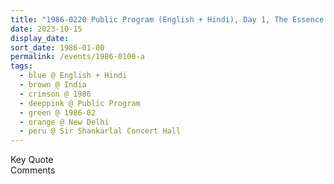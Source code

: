 ```yaml
---
title: "1986-0220 Public Program (English + Hindi), Day 1, The Essence of Gītā, Sir Shankarlal Concert Hall, Modern School, Bara Khamba Road, New Delhi, India"
date: 2023-10-15
display_date: 
sort_date: 1986-01-00
permalink: /events/1986-0100-a
tags:
  - blue @ English + Hindi
  - brown @ India
  - crimson @ 1986
  - deeppink @ Public Program
  - green @ 1986-02
  - orange @ New Delhi
  - peru @ Sir Shankarlal Concert Hall
---
```


<wave-list>
  <list-title color="green" width="75">Key Quote</list-title>
  <list-item color="BlanchedAlmond"  width="200"></list-item>
  <list-item color="Lavender"></list-item>
  <list-item color="BlanchedAlmond"></list-item>
</wave-list>

<br>

<wave-list>
  <list-title color="green" width="75">Comments</list-title>
  <list-item color="BlanchedAlmond"  width="200"></list-item>
  <list-item color="Lavender"></list-item>
  <list-item color="BlanchedAlmond"></list-item>
</wave-list>